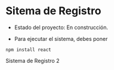 <h1> Sitema de Registro</h1>

- Estado del proyecto: En construcción.

- Para ejecutar el sistema, debes poner

```npm install react```

Sistema de Registro 2
